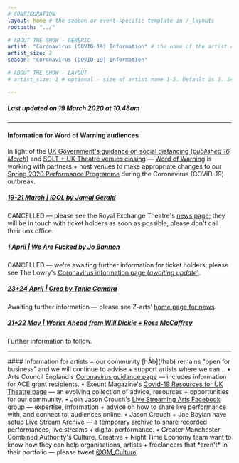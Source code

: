 ```yaml
---
# CONFIGURATION
layout: home # the season or event-specific template in /_layouts
rootpath: "../"

# ABOUT THE SHOW - GENERIC
artist: "Coronavirus (COVID-19) Information" # the name of the artist or company
artist_size: 2
season: "Coronavirus (COVID-19) Information"

# ABOUT THE SHOW - LAYOUT
# artist_size: 1 # optional - size of artist name 1-5. Default is 1. Set longer names to lower values

---
```

##### *Last updated on 19 March 2020 at 10.48am*        
          
<hr>          
           
#### Information for Word of Warning audiences          
In light of the <a href="http://www.gov.uk/government/publications/covid-19-guidance-on-social-distancing-and-for-vulnerable-people/guidance-on-social-distancing-for-everyone-in-the-uk-and-protecting-older-people-and-vulnerable-adults" target="_blank">UK Government's guidance on social distancing (*published 16 March*)</a> and <a href="http://officiallondontheatre.com/coronavirus-information" target="_blank">SOLT + UK Theatre venues closing</a> — [Word of Warning](/) is working with partners + host venues to make appropriate changes to our [Spring 2020 Performance Programme](/current/2020-springsummer) during the Coronavirus (COVID-19) outbreak.                 
         
##### [19-21 March | *IDOL* by Jamal Gerald](/current/2020-springsummer/gerald)        
CANCELLED — please see the Royal Exchange Theatre's <a href="http://www.royalexchange.co.uk/news" target="_blank">news page</a>; they will be in touch with ticket holders as soon as possible, please don't call their box office.          
##### [1 April | *We Are Fucked* by Jo Bannon](/current/2020-springsummer/bannon)       
CANCELLED — we're awaiting further information for ticket holders; please see The Lowry's <a href="http://thelowry.com/coronavirus/" target="_blank">Coronavirus information page (*awaiting update*)</a>.
##### [23+24 April | *Oreo* by Tania Camara](/current/2020-springsummer/camara)       
Awaiting further information — please see Z-arts' <a href="https://www.z-arts.org" target="_blank">home page for news</a>.            
##### [21+22 May | Works Ahead from Will Dickie + Ross McCaffrey](/current/2020-worksahead)       
Further information to follow.       

<hr>          
#### Information for artists + our community         
[hÅb](/hab) remains "open for business" and we will continue to advise + support artists where we can…        
• Arts Council England's <a href="http://artscouncil.org.uk/covid-19" target="_blank">Coronavirus guidance page</a> — includes information for ACE grant recipients.           
• Exeunt Magazine's <a href="http://exeuntmagazine.com/features/covid-19-resources-uk-theatre-freelancers" target="_blank">Covid-19 Resources for UK Theatre page</a> — an evolving collection of advice, resources + opportunities for our community.        
• Join Jason Crouch's <a href="http://www.facebook.com/groups/livestreamingarts" target="_blank">Live Streaming Arts Facebook group</a> — expertise, information + advice on how to share live performance with, and connect to, audiences online.         
• Jason Crouch + Joe Boylan have setup <a href="livestreamarchive.tumblr.com" target="_blank">Live Stream Archive</a> — a temporary archive to share recorded performances, live streams + digital performance.          
• Greater Manchester Combined Authority's Culture, Creative + Night Time Economy team want to know how they can help organisations, artists + freelancers that *aren't* in their portfolio — please tweet <a href="http://twitter.com/GM_Culture" target="_blank">@GM_Culture</a>.
